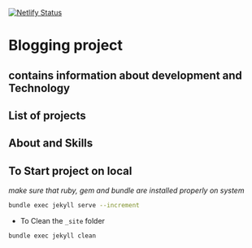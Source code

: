 [![Netlify Status](https://api.netlify.com/api/v1/badges/e162fc40-a49d-4808-9296-89a5948bed32/deploy-status)](https://app.netlify.com/sites/bucolic-rolypoly-8c22b1/deploys)

# Blogging project
## contains information about development and Technology
## List of projects
## About and Skills



## To Start project on local 
_make sure that ruby, gem and bundle are installed properly on system_

```bash
bundle exec jekyll serve --increment
```

- To Clean the `_site` folder

```bash
bundle exec jekyll clean
```
